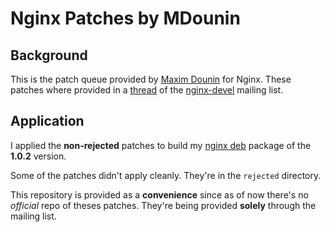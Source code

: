 # Nginx Patches by MDounin 

## Background

This is the patch queue provided by [Maxim Dounin](http://mdounin.ru)
for Nginx. These patches where provided in a
[thread](http://nginx.org/pipermail/nginx-devel/2011-February/000719.html)
of the [nginx-devel](http://nginx.org/mailman/listinfo/nginx-devel)
mailing list.

## Application

I applied the **non-rejected** patches to build my
[nginx deb](http://debian.perusio.net "My Debian Repo with up to date
Nginx") package of the **1.0.2** version.

Some of the patches didn't apply cleanly. They're in the `rejected`
directory.

This repository is provided as a **convenience** since as of now there's
no _official_ repo of theses patches. They're being provided **solely**
through the mailing list.
